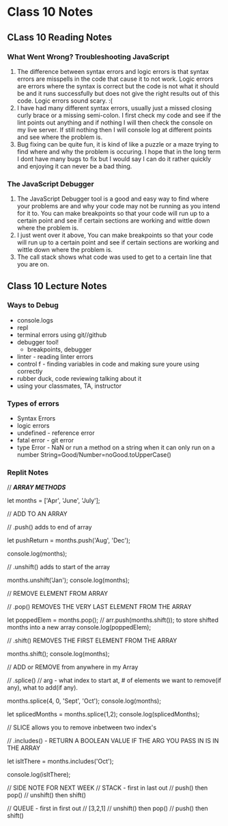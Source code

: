 # Class 10 Notes

## CLass 10 Reading Notes

### What Went Wrong? Troubleshooting JavaScript

1. The difference between syntax errors and logic errors is that syntax errors are misspells in the code that cause it to not work. Logic errors are errors where the syntax is correct but the code is not what it should be and it runs successfully but does not give the right results out of this code. Logic errors sound scary. :(
2. I have had many different syntax errors, usually just a missed closing curly brace or a missing semi-colon. I first check my code and see if the lint points out anything and if nothing I will then check the console on my live server. If still nothing then I will console log at different points and see where the problem is.
3. Bug fixing can be quite fun, it is kind of like a puzzle or a maze trying to find where and why the problem is occuring. I hope that in the long term I dont have many bugs to fix but I would say I can do it rather quickly and enjoying it can never be a bad thing.

### The JavaScript Debugger

1. The JavaScript Debugger tool is a good and easy way to find where your problems are and why your code may not be running as you intend for it to. You can make breakpoints so that your code will run up to a certain point and see if certain sections are working and wittle down where the problem is.
2. I just went over it above, You can make breakpoints so that your code will run up to a certain point and see if certain sections are working and wittle down where the problem is.
3. The call stack shows what code was used to get to a certain line that you are on.

## Class 10 Lecture Notes

### Ways to Debug

- console.logs
- repl
- terminal errors using git//github
- debugger tool!
  - breakpoints, debugger
- linter - reading linter errors
- control f - finding variables in code and making sure youre using correctly
- rubber duck, code reviewing talking about it
- using your classmates, TA, instructor

### Types of errors

- Syntax Errors
- logic errors
- undefined - reference error
- fatal error - git error
- type Error - NaN or run a method on a string when it can only run on a number
 String=Good/Number=noGood.toUpperCase()

### Replit Notes

//  ***ARRAY METHODS***

let months = ['Apr', 'June', 'July'];

//  ADD TO AN ARRAY

//  .push() adds to end of array

let pushReturn = months.push('Aug', 'Dec');

console.log(months);

// .unshift() adds to start of the array

months.unshift('Jan');
console.log(months);

//  REMOVE ELEMENT FROM ARRAY

//  .pop()  REMOVES THE VERY LAST ELEMENT FROM THE ARRAY

let poppedElem = months.pop();
// arr.push(months.shift()); to store shifted months into a new array
console.log(poppedElem);

//  .shift()  REMOVES THE FIRST ELEMENT FROM THE ARRAY

months.shift();
console.log(months);

// ADD or REMOVE from anywhere in my Array

//  .splice()
//  arg - what index to start at, # of elements we want to remove(if any), what to add(if any).

months.splice(4, 0, 'Sept', 'Oct');
console.log(months);

let splicedMonths = months.splice(1,2);
console.log(splicedMonths);

//  SLICE allows you to remove inbetween two index's

//  .includes() -  RETURN A BOOLEAN VALUE IF THE ARG YOU PASS IN IS IN THE ARRAY

let isItThere = months.includes('Oct');

console.log(isItThere);

//  SIDE NOTE FOR NEXT WEEK
//  STACK - first in last out
// push() then pop()
//  unshift() then shift()

//  QUEUE - first in first out
// [3,2,1]
//  unshift() then pop()
//  push() then shift()
